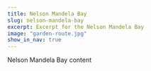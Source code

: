 ```yaml
---
title: Nelson Mandela Bay
slug: nelson-mandela-bay
excerpt: Excerpt for the Nelson Mandela Bay
image: "garden-route.jpg"
show_in_nav: true
---
```

Nelson Mandela Bay content